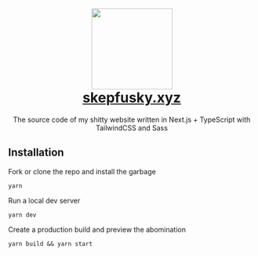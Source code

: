 <h1 align="center">
  <img src="https://user-images.githubusercontent.com/94678583/169239867-282eadb0-dd3e-4af6-b071-3a1ea94c34ee.png" width="165">
  <br>
  <a href="https://skepfusky.xyz">skepfusky.xyz</a>
</h1>

<p align="center">
The source code of my shitty website written in Next.js + TypeScript with TailwindCSS and Sass
</p>

## Installation

Fork or clone the repo and install the garbage

```console
yarn
```

Run a local dev server

```console
yarn dev
```

Create a production build and preview the abomination

```console
yarn build && yarn start
```
